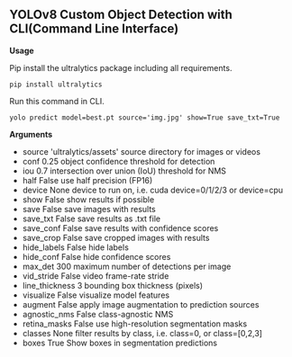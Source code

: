 ## YOLOv8 Custom Object Detection with CLI(Command Line Interface)

**Usage**

Pip install the ultralytics package including all requirements.  

    pip install ultralytics  

Run this command in CLI.  

    yolo predict model=best.pt source='img.jpg' show=True save_txt=True  



**Arguments**

- source	'ultralytics/assets'	source directory for images or videos
- conf	0.25	object confidence threshold for detection
- iou	0.7	intersection over union (IoU) threshold for NMS
- half	False	use half precision (FP16)
- device	None	device to run on, i.e. cuda device=0/1/2/3 or device=cpu
- show	False	show results if possible
- save	False	save images with results
- save_txt	False	save results as .txt file
- save_conf	False	save results with confidence scores
- save_crop	False	save cropped images with results
- hide_labels	False	hide labels
- hide_conf	False	hide confidence scores
- max_det	300	maximum number of detections per image
- vid_stride	False	video frame-rate stride
- line_thickness	3	bounding box thickness (pixels)
- visualize	False	visualize model features
- augment	False	apply image augmentation to prediction sources
- agnostic_nms	False	class-agnostic NMS
- retina_masks	False	use high-resolution segmentation masks
- classes	None	filter results by class, i.e. class=0, or class=[0,2,3]
- boxes True Show boxes in segmentation predictions
